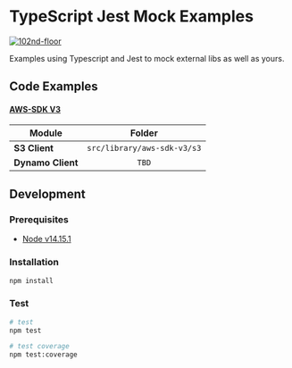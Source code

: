 # TypeScript Jest Mock Examples

[![102nd-floor](https://circleci.com/gh/102nd-floor/ts-jest-mock-examples.svg?style=svg)](https://github.com/102nd-floor/ts-jest-mock-examples)

Examples using Typescript and Jest to mock external libs as well as yours.

## Code Examples

#### [AWS-SDK V3](https://docs.aws.amazon.com/AWSJavaScriptSDK/v3/latest/index.html)

| Module            |           Folder            |
| ----------------- | :-------------------------: |
| **S3 Client**     | `src/library/aws-sdk-v3/s3` |
| **Dynamo Client** |            `TBD`            |

## Development

### Prerequisites

- [Node v14.15.1](https://nodejs.org/en/blog/release/v14.15.1/)

### Installation

```bash
npm install
```

### Test

```bash
# test
npm test

# test coverage
npm test:coverage
```
